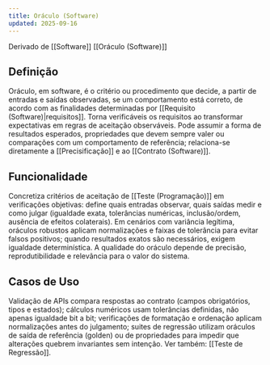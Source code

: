 ```yaml
---
title: Oráculo (Software)
updated: 2025-09-16
---
```

Derivado de [[Software]] [[Oráculo (Software)]]

## Definição

Oráculo, em software, é o critério ou procedimento que decide, a partir de entradas e saídas observadas, se um comportamento está correto, de acordo com as finalidades determinadas por [[Requisito (Software)|requisitos]]. Torna verificáveis os requisitos ao transformar expectativas em regras de aceitação observáveis. Pode assumir a forma de resultados esperados, propriedades que devem sempre valer ou comparações com um comportamento de referência; relaciona-se diretamente a [[Precisificação]] e ao [[Contrato (Software)]].

## Funcionalidade

Concretiza critérios de aceitação de [[Teste (Programação)]] em verificações objetivas: define quais entradas observar, quais saídas medir e como julgar (igualdade exata, tolerâncias numéricas, inclusão/ordem, ausência de efeitos colaterais). Em cenários com variância legítima, oráculos robustos aplicam normalizações e faixas de tolerância para evitar falsos positivos; quando resultados exatos são necessários, exigem igualdade determinística. A qualidade do oráculo depende de precisão, reprodutibilidade e relevância para o valor do sistema.

## Casos de Uso

Validação de APIs compara respostas ao contrato (campos obrigatórios, tipos e estados); cálculos numéricos usam tolerâncias definidas, não apenas igualdade bit a bit; verificações de formatação e ordenação aplicam normalizações antes do julgamento; suites de regressão utilizam oráculos de saída de referência (golden) ou de propriedades para impedir que alterações quebrem invariantes sem intenção. Ver também: [[Teste de Regressão]].


